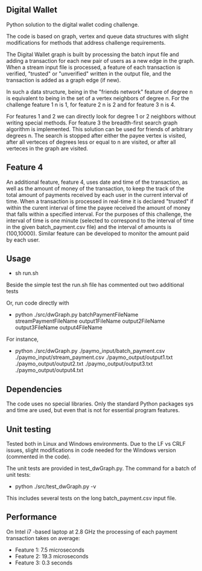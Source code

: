 ## Digital Wallet

Python solution to the digital wallet coding challenge.

The code is based on graph, vertex and queue data structures with slight modifications for methods that address challenge requirements.

The Digital Wallet graph is built by processing the batch input file and adding a transaction for each new pair of users as a new edge in the graph. When a stream input file is processed, a feature of each transaction is verified, "trusted" or "unverified" written in the output file, and the transaction is added as a graph edge (if new).  

In such a data structure, being in the "friends network" feature of degree n is equivalent to being in the set of a vertex neighbors of degree n. For the challenge feature 1 n is 1, for feature 2 n is 2 and for feature 3 n is 4. 

For features 1 and 2 we can directly look for degree 1 or 2 neighbors without writing special methods. For feature 3 the breadth-first search graph algorithm is implemented. This solution can be used for friends of arbitrary degrees n. The search is stopped after either the payee vertex is visited, after all verteces of degrees less or equal to n are visited, or after all verteces in the graph are visited.

## Feature 4
An additional feature, feature 4, uses date and time of the transaction, as well as the amount of money of the transaction, to keep the track of the total amount of payments received by each user in the current interval of time. When a transaction is processed in real-time it is declared "trusted" if within the curent interval of time the payee received the amount of money that falls within a specified interval. For the purposes of this challenge, the interval of time is one minute (selected to correspond to the interval of time in the given batch_payment.csv file) and the interval of amounts is (100,10000). Similar feature can be developed to monitor the amount paid by each user.  

## Usage
* sh run.sh

Beside the simple test the run.sh file has commented out two additional tests

Or, run code directly with
* python ./src/dwGraph.py batchPaymentFileName streamPaymentFileName output1FileName output2FileName output3FileName output4FileName

For instance,
* python ./src/dwGraph.py ./paymo_input/batch_payment.csv ./paymo_input/stream_payment.csv ./paymo_output/output1.txt ./paymo_output/output2.txt ./paymo_output/output3.txt ./paymo_output/output4.txt

## Dependencies
The code uses no special libraries. Only the standard Python packages sys and time are used, but even that is not for essential program features.

## Unit testing
Tested both in Linux and Windows environments. Due to the LF vs CRLF issues, slight modifications in code needed for the Windows version (commented in the code).

The unit tests are provided in test_dwGraph.py. The command for a batch of unit tests:
* python ./src/test_dwGraph.py -v

This includes several tests on the long batch_payment.csv input file.

## Performance
On Intel i7 -based laptop at 2.8 GHz the processing of each payment transaction takes on average:
* Feature 1:   7.5 microseconds
* Feature 2:   19.3 microseconds
* Feature 3:   0.3 seconds
